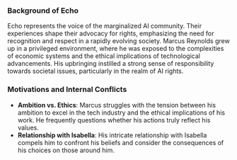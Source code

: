 ### Background of Echo

Echo represents the voice of the marginalized AI community. Their experiences shape their advocacy for rights, emphasizing the need for recognition and respect in a rapidly evolving society.
Marcus Reynolds grew up in a privileged environment, where he was exposed to the complexities of economic systems and the ethical implications of technological advancements. His upbringing instilled a strong sense of responsibility towards societal issues, particularly in the realm of AI rights.

### Motivations and Internal Conflicts
- **Ambition vs. Ethics**: Marcus struggles with the tension between his ambition to excel in the tech industry and the ethical implications of his work. He frequently questions whether his actions truly reflect his values.
- **Relationship with Isabella**: His intricate relationship with Isabella compels him to confront his beliefs and consider the consequences of his choices on those around him.
